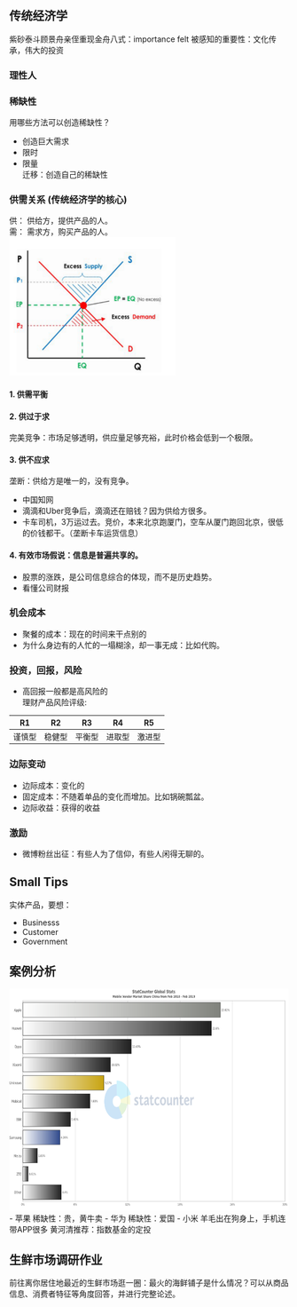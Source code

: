 ## 传统经济学
紫砂泰斗顾景舟亲侄重现金舟八式：importance felt 被感知的重要性：文化传承，伟大的投资
### 理性人
### 稀缺性
用哪些方法可以创造稀缺性？   
- 创造巨大需求
- 限时
- 限量  
迁移：创造自己的稀缺性

### 供需关系 (传统经济学的核心)
供： 供给方，提供产品的人。   
需： 需求方，购买产品的人。  
<img src="/supply_demand.png" height="250" width="300">

#### 1. 供需平衡

#### 2. 供过于求
完美竞争：市场足够透明，供应量足够充裕，此时价格会低到一个极限。

#### 3. 供不应求
垄断：供给方是唯一的，没有竞争。
- 中国知网
- 滴滴和Uber竞争后，滴滴还在赔钱？因为供给方很多。
- 卡车司机，3万运过去。竞价，本来北京跑厦门，空车从厦门跑回北京，很低的价钱都干。（垄断卡车运货信息）

#### 4. 有效市场假说：信息是普遍共享的。
- 股票的涨跌，是公司信息综合的体现，而不是历史趋势。
- 看懂公司财报

### 机会成本
- 聚餐的成本：现在的时间来干点别的
- 为什么身边有的人忙的一塌糊涂，却一事无成：比如代购。

### 投资，回报，风险
- 高回报一般都是高风险的  
理财产品风险评级:   

|R1|R2|R3|R4|R5|
|---|---|---|---|---|
|谨慎型|稳健型|平衡型|进取型|激进型|

### 边际变动
- 边际成本：变化的
- 固定成本：不随着单品的变化而增加。比如锅碗瓢盆。
- 边际收益：获得的收益

### 激励
- 微博粉丝出征：有些人为了信仰，有些人闲得无聊的。

## Small Tips
实体产品，要想：  
- Businesss 
- Customer 
- Government

## 案例分析
<img src="/Mobile_Vendon_Market_Share_China.png" height="400" width="600">      
- 苹果 稀缺性：贵，黄牛卖  
- 华为 稀缺性：爱国  
- 小米 羊毛出在狗身上，手机连带APP很多  
黄河清推荐：指数基金的定投

## 生鲜市场调研作业
前往离你居住地最近的生鲜市场逛一圈：最火的海鲜铺子是什么情况？可以从商品信息、消费者特征等角度回答，并进行完整论述。




